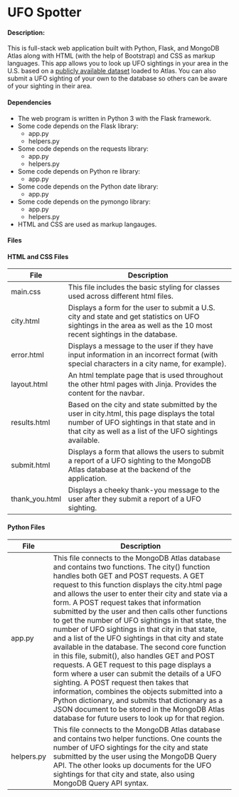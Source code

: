 # UFO Spotter

#### Description:
This is full-stack web application built with Python, Flask, and MongoDB Atlas along with HTML (with the help of Bootstrap) and CSS as markup languages. This app allows you to look up UFO sightings in your area in the U.S. based on a [publicly available dataset](https://www.kaggle.com/datasets/NUFORC/ufo-sightings) loaded to Atlas. You can also submit a UFO sighting of your own to the database so others can be aware of your sighting in their area. 

#### Dependencies
* The web program is written in Python 3 with the Flask framework.
* Some code depends on the Flask library:
    * app.py
    * helpers.py
* Some code depends on the requests library:
    * app.py
    * helpers.py
* Some code depends on Python re library:
    * app.py
* Some code depends on the Python date library:
    * app.py
* Some code depends on the pymongo library:
    * app.py
    * helpers.py
* HTML and CSS are used as markup langauges.


#### Files

#### HTML and CSS Files

| File | Description|
| --- | --- |
|main.css| This file includes the basic styling for classes used across different html files. 
|city.html| Displays a form for the user to submit a U.S. city and state and get statistics on UFO sightings in the area as well as the 10 most recent sightings in the database. |
|error.html| Displays a message to the user if they have input information in an incorrect format (with special characters in a city name, for example). |
|layout.html| An html template page that is used throughout the other html pages with Jinja. Provides the content for the navbar. |
|results.html| Based on the city and state submitted by the user in city.html, this page displays the total number of UFO sightings in that state and in that city as well as a list of the UFO sightings available. |
|submit.html| Displays a form that allows the users to submit a report of a UFO sighting to the MongoDB Atlas database at the backend of the application. |
|thank_you.html| Displays a cheeky thank-you message to the user after they submit a report of a UFO sighting. |

#### Python Files

| File | Description|
| --- | --- |
|app.py| This file connects to the MongoDB Atlas database and contains two functions. The city() function handles both GET and POST requests. A GET request to this function displays the city.html page and allows the user to enter their city and state via a form. A POST request takes that information submitted by the user and then calls other functions to get the number of UFO sightings in that state, the number of UFO sightings in that city in that state, and a list of the UFO sightings in that city and state available in the database. The second core function in this file, submit(), also handles GET and POST requests. A GET request to this page displays a form where a user can submit the details of a UFO sighting. A POST request then takes that information, combines the objects submitted into a Python dictionary, and submits that dictionary as a JSON document to be stored in the MongoDB Atlas database for future users to look up for that region. |
|helpers.py| This file connects to the MongoDB Atlas database and contains two helper functions. One counts the number of UFO sightings for the city and state submitted by the user using the MongoDB Query API. The other looks up documents for the UFO sightings for that city and state, also using MongoDB Query API syntax. |
